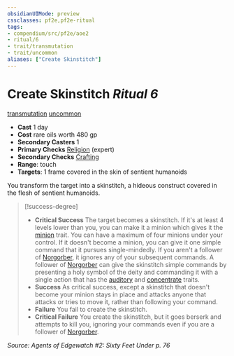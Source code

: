 ```yaml
---
obsidianUIMode: preview
cssclasses: pf2e,pf2e-ritual
tags:
- compendium/src/pf2e/aoe2
- ritual/6
- trait/transmutation
- trait/uncommon
aliases: ["Create Skinstitch"]
---
```

# Create Skinstitch *Ritual 6*  
[transmutation](rules/traits/transmutation.md "Transmutation School Trait")  [uncommon](rules/traits/uncommon.md "Uncommon Rarity Trait")  

- **Cast** 1 day
- **Cost** rare oils worth 480 gp
- **Secondary Casters** 1
- **Primary Checks** [Religion](compendium/skills.md#Religion) (expert)
- **Secondary Checks** [Crafting](compendium/skills.md#Crafting)
- **Range**: touch
- **Targets**: 1 frame covered in the skin of sentient humanoids

You transform the target into a skinstitch, a hideous construct covered in the flesh of sentient humanoids.

> [!success-degree] 
> - **Critical Success** The target becomes a skinstitch. If it's at least 4 levels lower than you, you can make it a minion which gives it the [minion](rules/traits/minion.md "Minion Creature Trait") trait. You can have a maximum of four minions under your control. If it doesn't become a minion, you can give it one simple command that it pursues single-mindedly. If you aren't a follower of [Norgorber](compendium/setting/deities/norgorber.md), it ignores any of your subsequent commands. A follower of [Norgorber](compendium/setting/deities/norgorber.md) can give the skinstitch simple commands by presenting a holy symbol of the deity and commanding it with a single action that has the [auditory](rules/traits/auditory.md "Auditory Effect Trait") and [concentrate](rules/traits/concentrate.md "Concentrate Action & Ability Trait") traits.
> - **Success** As critical success, except a skinstitch that doesn't become your minion stays in place and attacks anyone that attacks or tries to move it, rather than following your command.
> - **Failure** You fail to create the skinstitch.
> - **Critical Failure** You create the skinstitch, but it goes berserk and attempts to kill you, ignoring your commands even if you are a follower of [Norgorber](compendium/setting/deities/norgorber.md).

*Source: Agents of Edgewatch #2: Sixty Feet Under p. 76*